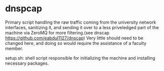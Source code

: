 # dnspcap

Primary script handling the raw traffic coming from the university network interfaces, sanitizing it, and sending it over to a less priveledged part of the machine via ZeroMQ for more filtering.(see dnscap https://github.com/eabdul1127/dnscap)
Very little should need to be changed here, and doing so would require the assistance of a faculty member.

setup.sh: shell script responsible for initializing the machine and installing necessary packages. 

